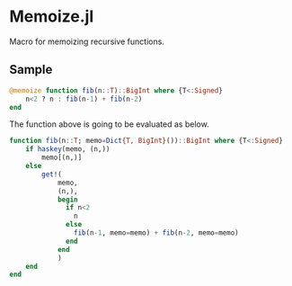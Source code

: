 # Memoize.jl
Macro for memoizing recursive functions.

## Sample
```julia
@memoize function fib(n::T)::BigInt where {T<:Signed}
    n<2 ? n : fib(n-1) + fib(n-2)
end
```
The function above is going to be evaluated as below.
```julia
function fib(n::T; memo=Dict{T, BigInt}())::BigInt where {T<:Signed}
    if haskey(memo, (n,))
        memo[(n,)]
    else
        get!(
            memo,
            (n,),
            begin
              if n<2
                n
              else
                fib(n-1, memo=memo) + fib(n-2, memo=memo)
              end
            end
            )
    end
end
```
